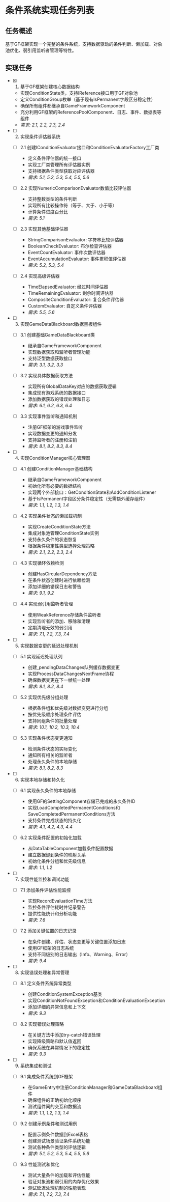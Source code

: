 # 条件系统实现任务列表

## 任务概述

基于GF框架实现一个完整的条件系统，支持数据驱动的条件判断、懒加载、对象池优化、弱引用监听者管理等特性。

## 实现任务

- [x] 1. 基于GF框架创建核心数据结构




  - 实现ConditionState类，支持IReference接口用于GF对象池
  - 定义ConditionGroup枚举（基于现有IsPermanent字段区分稳定性）
  - 确保所有组件都继承自GameFrameworkComponent
  - 充分利用GF框架的ReferencePoolComponent、日志、事件、数据表等组件
  - _需求: 2.1, 2.2, 2.3, 2.4_

- [ ] 2. 实现条件评估器系统
  - [ ] 2.1 创建IConditionEvaluator接口和ConditionEvaluatorFactory工厂类
    - 定义条件评估器的统一接口
    - 实现工厂类管理所有评估器实例
    - 支持根据条件类型获取对应评估器
    - _需求: 5.1, 5.2, 5.3, 5.4, 5.5, 5.6_

  - [ ] 2.2 实现NumericComparisonEvaluator数值比较评估器
    - 支持整数类型的条件判断
    - 实现所有比较操作符（等于、大于、小于等）
    - 计算条件进度百分比
    - _需求: 5.1_

  - [ ] 2.3 实现其他基础评估器
    - StringComparisonEvaluator: 字符串比较评估器
    - BooleanCheckEvaluator: 布尔检查评估器
    - EventCountEvaluator: 事件次数评估器
    - EventAccumulationEvaluator: 事件累积值评估器
    - _需求: 5.2, 5.3, 5.4_

  - [ ] 2.4 实现高级评估器
    - TimeElapsedEvaluator: 经过时间评估器
    - TimeRemainingEvaluator: 剩余时间评估器
    - CompositeConditionEvaluator: 复合条件评估器
    - CustomEvaluator: 自定义条件评估器
    - _需求: 5.5, 5.6_

- [ ] 3. 实现GameDataBlackboard数据黑板组件
  - [ ] 3.1 创建基础GameDataBlackboard类
    - 继承自GameFrameworkComponent
    - 实现数据获取和监听者管理功能
    - 支持泛型数据获取接口
    - _需求: 3.1, 3.2, 3.3_

  - [ ] 3.2 实现具体数据获取方法
    - 实现所有GlobalDataKey对应的数据获取逻辑
    - 集成现有游戏系统的数据接口
    - 添加数据获取的错误处理和日志
    - _需求: 6.1, 6.2, 6.3, 6.4_

  - [ ] 3.3 实现事件监听和通知机制
    - 注册GF框架的游戏事件监听
    - 实现数据变更的通知分发
    - 支持监听者的注册和注销
    - _需求: 8.1, 8.2, 8.3, 8.4_

- [ ] 4. 实现ConditionManager核心管理器
  - [ ] 4.1 创建ConditionManager基础结构
    - 继承自GameFrameworkComponent
    - 初始化所有必要的数据结构
    - 实现两个外部接口：GetConditionState和AddConditionListener
    - 基于IsPermanent字段区分条件稳定性（无需额外缓存组件）
    - _需求: 1.1, 1.2, 1.3, 1.4_

  - [ ] 4.2 实现条件状态的懒加载机制
    - 实现CreateConditionState方法
    - 集成对象池管理ConditionState实例
    - 支持永久条件的状态恢复
    - 根据条件稳定性类型选择处理策略
    - _需求: 2.1, 2.2, 2.3, 2.4_

  - [ ] 4.3 实现循环依赖检测
    - 创建HasCircularDependency方法
    - 在条件状态创建时进行依赖检测
    - 添加详细的错误日志和警告
    - _需求: 9.1, 9.2_

  - [ ] 4.4 实现弱引用监听者管理
    - 使用WeakReference存储条件监听者
    - 实现监听者的添加、移除和清理
    - 定期清理无效的弱引用
    - _需求: 7.1, 7.2, 7.3, 7.4_

- [ ] 5. 实现数据变更的延迟处理机制
  - [ ] 5.1 实现延迟处理队列
    - 创建_pendingDataChanges队列缓存数据变更
    - 实现ProcessDataChangesNextFrame协程
    - 确保数据变更在下一帧统一处理
    - _需求: 8.1, 8.2, 8.4_

  - [ ] 5.2 实现优先级分组处理
    - 根据条件组和优先级对数据变更进行分组
    - 按优先级顺序处理条件评估
    - 支持同组条件的批量处理
    - _需求: 10.1, 10.2, 10.3, 10.4_

  - [ ] 5.3 实现条件状态变更通知
    - 检测条件状态的实际变化
    - 通知所有相关的监听者
    - 处理永久条件的本地存储
    - _需求: 8.1, 8.2, 8.3_

- [ ] 6. 实现本地存储和持久化
  - [ ] 6.1 实现永久条件的本地存储
    - 使用GF的SettingComponent存储已完成的永久条件ID
    - 实现LoadCompletedPermanentConditions和SaveCompletedPermanentConditions方法
    - 支持条件完成状态的持久化
    - _需求: 4.1, 4.2, 4.3, 4.4_

  - [ ] 6.2 实现条件配置的初始化加载
    - 从DataTableComponent加载条件配置数据
    - 建立数据键到条件的映射关系
    - 初始化条件分组和优先级信息
    - _需求: 1.1, 1.2_

- [ ] 7. 实现性能监控和调试功能
  - [ ] 7.1 添加条件评估性能监控
    - 实现RecordEvaluationTime方法
    - 监控条件评估耗时并记录警告
    - 提供性能统计和分析功能
    - _需求: 7.6_

  - [ ] 7.2 添加关键位置的日志记录
    - 在条件创建、评估、状态变更等关键位置添加日志
    - 使用GF框架的日志系统
    - 支持不同级别的日志输出（Info、Warning、Error）
    - _需求: 9.4_

- [ ] 8. 实现错误处理和异常管理
  - [ ] 8.1 定义条件系统异常类型
    - 创建ConditionSystemException基类
    - 实现ConditionNotFoundException和ConditionEvaluationException
    - 添加详细的异常信息和上下文
    - _需求: 9.3_

  - [ ] 8.2 实现错误处理策略
    - 在关键方法中添加try-catch错误处理
    - 实现降级策略和默认值返回
    - 确保系统在异常情况下的稳定性
    - _需求: 9.3_

- [ ] 9. 系统集成和测试
  - [ ] 9.1 集成条件系统到GF框架
    - 在GameEntry中注册ConditionManager和GameDataBlackboard组件
    - 确保组件的正确初始化顺序
    - 测试组件间的交互和数据流
    - _需求: 1.1, 1.2, 1.3, 1.4_

  - [ ] 9.2 创建示例条件和测试用例
    - 配置示例条件数据到Excel表格
    - 创建测试场景验证条件系统功能
    - 测试各种条件类型的评估逻辑
    - _需求: 5.1, 5.2, 5.3, 5.4, 5.5, 5.6_

  - [ ] 9.3 性能测试和优化
    - 测试大量条件的加载和评估性能
    - 验证对象池和弱引用的内存优化效果
    - 测试延迟处理机制的性能表现
    - _需求: 7.1, 7.2, 7.3, 7.4_